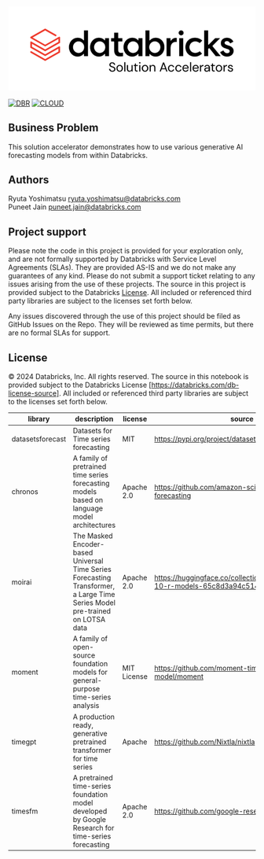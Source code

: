 <img src=https://raw.githubusercontent.com/databricks-industry-solutions/.github/main/profile/solacc_logo.png width="600px">

[![DBR](https://img.shields.io/badge/DBR-CHANGE_ME-red?logo=databricks&style=for-the-badge)](https://docs.databricks.com/release-notes/runtime/CHANGE_ME.html)
[![CLOUD](https://img.shields.io/badge/CLOUD-CHANGE_ME-blue?logo=googlecloud&style=for-the-badge)](https://databricks.com/try-databricks)

## Business Problem
This solution accelerator demonstrates how to use various generative AI forecasting models from within Databricks.

## Authors
Ryuta Yoshimatsu <ryuta.yoshimatsu@databricks.com><br>
Puneet Jain <puneet.jain@databricks.com>

## Project support 

Please note the code in this project is provided for your exploration only, and are not formally supported by Databricks with Service Level Agreements (SLAs). They are provided AS-IS and we do not make any guarantees of any kind. Please do not submit a support ticket relating to any issues arising from the use of these projects. The source in this project is provided subject to the Databricks [License](./LICENSE.md). All included or referenced third party libraries are subject to the licenses set forth below.

Any issues discovered through the use of this project should be filed as GitHub Issues on the Repo. They will be reviewed as time permits, but there are no formal SLAs for support. 

## License

&copy; 2024 Databricks, Inc. All rights reserved. The source in this notebook is provided subject to the Databricks License [https://databricks.com/db-license-source].  All included or referenced third party libraries are subject to the licenses set forth below.

| library                                | description             | license    | source                                              |
|----------------------------------------|-------------------------|------------|-----------------------------------------------------|
| datasetsforecast | Datasets for Time series forecasting | MIT | https://pypi.org/project/datasetsforecast/
| chronos | A family of pretrained time series forecasting models based on language model architectures  | Apache 2.0  | https://github.com/amazon-science/chronos-forecasting|
| moirai | The Masked Encoder-based Universal Time Series Forecasting Transformer, a Large Time Series Model pre-trained on LOTSA data | Apache 2.0 |https://huggingface.co/collections/Salesforce/moirai-10-r-models-65c8d3a94c51428c300e0742 |
| moment | A family of open-source foundation models for general-purpose time-series analysis | MIT License | https://github.com/moment-timeseries-foundation-model/moment |
| timegpt | A production ready, generative pretrained transformer for time series | Apache | https://github.com/Nixtla/nixtla |
| timesfm | A pretrained time-series foundation model developed by Google Research for time-series forecasting| Apache 2.0 | https://github.com/google-research/timesfm |


